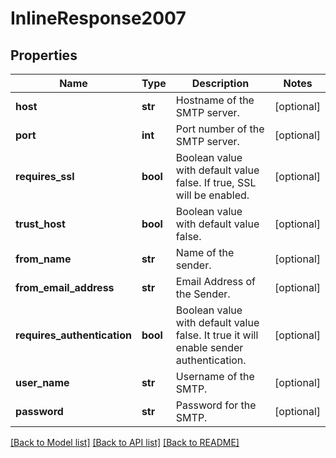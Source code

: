 # InlineResponse2007

## Properties
Name | Type | Description | Notes
------------ | ------------- | ------------- | -------------
**host** | **str** | Hostname of the SMTP server. | [optional] 
**port** | **int** | Port number of the SMTP server. | [optional] 
**requires_ssl** | **bool** | Boolean value with default value false. If true, SSL will be enabled. | [optional] 
**trust_host** | **bool** | Boolean value with default value false. | [optional] 
**from_name** | **str** | Name of the sender. | [optional] 
**from_email_address** | **str** | Email Address of the Sender. | [optional] 
**requires_authentication** | **bool** | Boolean value with default value false. It true it will enable sender authentication. | [optional] 
**user_name** | **str** | Username of the SMTP. | [optional] 
**password** | **str** | Password for the SMTP. | [optional] 

[[Back to Model list]](../README.md#documentation-for-models) [[Back to API list]](../README.md#documentation-for-api-endpoints) [[Back to README]](../README.md)

